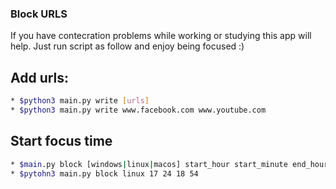 ### Block URLS
If you have contecration problems while working or studying this app will help.
Just run script as follow and enjoy being focused :)
## Add urls:
``` bash
* $python3 main.py write [urls]
* $python3 main.py write www.facebook.com www.youtube.com
```

## Start focus time
```bash
* $main.py block [windows|linux|macos] start_hour start_minute end_hour end_minute
* $pytohn3 main.py block linux 17 24 18 54
```
